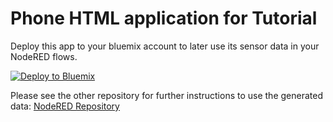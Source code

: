 # Phone HTML application for Tutorial

Deploy this app to your bluemix account to later use its sensor data in your NodeRED flows.

[![Deploy to Bluemix](https://bluemix.net/deploy/button.png)](http://bit.ly/2ezXKNh)

Please see the other repository for further instructions to use the generated data:
[NodeRED Repository](https://bitbucket.org/bmcrprojectteam/node-red-bluemix-iot-2016)